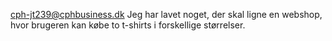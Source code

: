 cph-jt239@cphbusiness.dk
Jeg har lavet noget, der skal ligne en webshop, hvor brugeren kan købe to t-shirts i forskellige størrelser.
